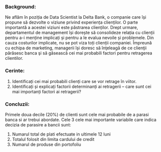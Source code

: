 ### Background:

Ne aflăm în poziția de Data Scientist la Delta Bank, o companie care își propune să dezvolte o viziune privind experiența clienților. 
O parte importantă a acestei viziuni este păstrarea clienților. 
Drept urmare, departamentul de management își dorește să consolideze relația cu clienții pentru a-i menține implicați și pentru a le evalua nevoile și problemele. 
Din cauza costurilor implicate, nu se pot viza toți clienții companiei. 
Împreună cu echipa de marketing, managerii își doresc să înţeleagă de ce clienţii părăsesc banca şi să găsească cei mai probabili factori pentru retragerea clientilor.


### Cerinte:
1. Identificați cei mai probabili clienți care se vor retrage în viitor.
2. Identificați și explicați factorii determinanți ai retragerii – care sunt cei mai importanți factori ai retragerii?

### Concluzii:

Primele doua decile (20%) de clienti sunt cele mai probabile de a parasi banca si ar trebui abordate.
Cele 3 cele mai importante variabile care indica decizia de parasire a bancii sunt:
1. Numarul total de plati efectuate in ultimele 12 luni
2. Totalul folosit din limita cardului de credit
3. Numarul de produse din portofoliu
